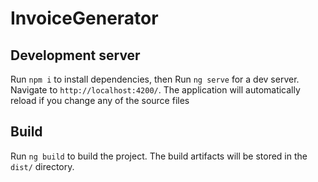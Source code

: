 # InvoiceGenerator


## Development server
Run `npm i` to install dependencies, then
Run `ng serve` for a dev server. Navigate to `http://localhost:4200/`. 
The application will automatically reload if you change any of the source files


## Build
Run `ng build` to build the project. The build artifacts will be stored in the `dist/` directory.



